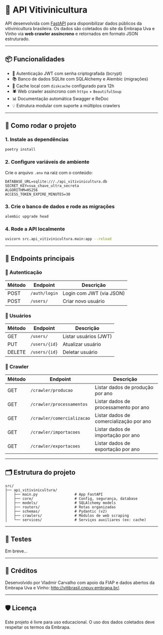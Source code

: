 # 🍇 API Vitivinicultura

API desenvolvida com [FastAPI](https://fastapi.tiangolo.com/) para disponibilizar dados públicos da vitivinicultura brasileira. Os dados são coletados do site da Embrapa Uva e Vinho via **web crawler assíncrono** e retornados em formato JSON estruturado.

---

## 📦 Funcionalidades

- 🔐 Autenticação JWT com senha criptografada (bcrypt)
- 📚 Banco de dados SQLite com SQLAlchemy e Alembic (migrações)
- 🔄 Cache local com `diskcache` configurado para 12h
- 🕷️ Web crawler assíncrono com `httpx` + `BeautifulSoup`
- 📊 Documentação automática Swagger e ReDoc
- 💡 Estrutura modular com suporte a múltiplos crawlers

---

## 🚀 Como rodar o projeto

### 1. Instale as dependências
```bash
poetry install
```

### 2. Configure variáveis de ambiente

Crie o arquivo `.env` na raiz com o conteúdo:

```env
DATABASE_URL=sqlite:///./api_vitivinicultura.db
SECRET_KEY=sua_chave_ultra_secreta
ALGORITHM=HS256
ACCESS_TOKEN_EXPIRE_MINUTES=30
```

### 3. Crie o banco de dados e rode as migrações

```bash
alembic upgrade head
```

### 4. Rode a API localmente

```bash
uvicorn src.api_vitivinicultura.main:app --reload
```

---

## 📘 Endpoints principais

### 🔑 Autenticação
| Método | Endpoint       | Descrição                  |
|--------|----------------|----------------------------|
| POST   | `/auth/login`  | Login com JWT (via JSON)   |
| POST   | `/users/`      | Criar novo usuário         |

### 🧑 Usuários
| Método | Endpoint      | Descrição            |
|--------|---------------|----------------------|
| GET    | `/users/`     | Listar usuários (JWT)|
| PUT    | `/users/{id}` | Atualizar usuário    |
| DELETE | `/users/{id}` | Deletar usuário      |

### 🍇 Crawler

| Método | Endpoint                    | Descrição                               |
|--------|-----------------------------|-----------------------------------------|
| GET    | `/crawler/producao`         | Listar dados de produção por ano        |
| GET    | `/crawler/processamentos`   | Listar dados de processamento por ano   |
| GET    | `/crawler/comercializacao`  | Listar dados de comercialização por ano |
| GET    | `/crawler/importacoes`      | Listar dados de importação por ano      |
| GET    | `/crawler/exportacoes`      | Listar dados de exportação por ano      |

---

## 🗂️ Estrutura do projeto

```
src/
├── api_vitivinicultura/
│   ├── main.py                 # App FastAPI
│   ├── core/                   # Config, segurança, database
│   ├── models/                 # SQLAlchemy models
│   ├── routers/                # Rotas organizadas
│   ├── schemas/                # Pydantic (v2)
│   ├── crawlers/               # Módulos de web scraping
│   └── services/               # Serviços auxiliares (ex: cache)
```

---

## 🧪 Testes

Em breve…

---

## 🧠 Créditos

Desenvolvido por Vladmir Carvalho com apoio da FIAP e dados abertos da Embrapa Uva e Vinho: http://vitibrasil.cnpuv.embrapa.br/.

---

## 🛡️ Licença

Este projeto é livre para uso educacional. O uso dos dados coletados deve respeitar os termos da Embrapa.